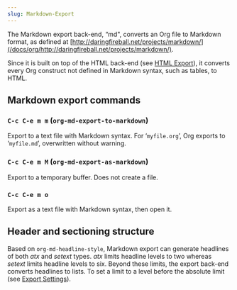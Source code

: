 ```yaml
---
slug: Markdown-Export
---
```


The Markdown export back-end, “md", converts an Org file to Markdown format, as defined at [http://daringfireball.net/projects/markdown/](/docs/org/http://daringfireball.net/projects/markdown/).

Since it is built on top of the HTML back-end (see [HTML Export](/docs/org/HTML-Export)), it converts every Org construct not defined in Markdown syntax, such as tables, to HTML.

## Markdown export commands

### `C-c C-e m m` (`org-md-export-to-markdown`)

Export to a text file with Markdown syntax. For ‘`myfile.org`’, Org exports to ‘`myfile.md`’, overwritten without warning.

### `C-c C-e m M` (`org-md-export-as-markdown`)

Export to a temporary buffer. Does not create a file.

### `C-c C-e m o`

Export as a text file with Markdown syntax, then open it.

## Header and sectioning structure

Based on `org-md-headline-style`, Markdown export can generate headlines of both *atx* and *setext* types. *atx* limits headline levels to two whereas *setext* limits headline levels to six. Beyond these limits, the export back-end converts headlines to lists. To set a limit to a level before the absolute limit (see [Export Settings](/docs/org/Export-Settings)).
